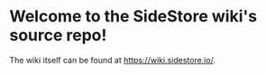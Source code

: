 # Welcome to the SideStore wiki's source repo!

The wiki itself can be found at https://wiki.sidestore.io/.
